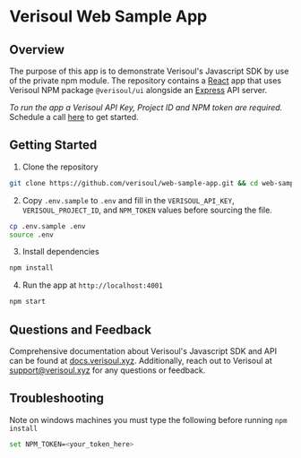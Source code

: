 # Verisoul Web Sample App

## Overview
The purpose of this app is to demonstrate Verisoul's Javascript SDK by use of the private npm module. The repository contains a [React](https://reactjs.org/) app that uses Verisoul NPM package `@verisoul/ui` alongside an [Express](https://expressjs.com/) API server.

_To run the app a Verisoul API Key, Project ID and NPM token are required._ Schedule a call [here](https://meetings.hubspot.com/henry-legard) to get started. 

## Getting Started
1. Clone the repository
```bash
git clone https://github.com/verisoul/web-sample-app.git && cd web-sample-app
```
2. Copy `.env.sample` to `.env` and fill in the `VERISOUL_API_KEY`, `VERISOUL_PROJECT_ID`, and `NPM_TOKEN` values before sourcing the file.
```bash
cp .env.sample .env
source .env
```
3. Install dependencies
```bash
npm install
```
4. Run the app at `http://localhost:4001`
```bash
npm start
```

## Questions and Feedback
Comprehensive documentation about Verisoul's Javascript SDK and API can be found at [docs.verisoul.xyz](https://docs.verisoul.xyz/). Additionally, reach out to Verisoul at [support@verisoul.xyz](mailto:support@verisoul.xyz) for any questions or feedback.

## Troubleshooting
Note on windows machines you must type the following before running `npm install`
```bash
set NPM_TOKEN=<your_token_here>
```